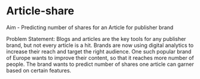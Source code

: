 # Article-share

Aim - Predicting number of shares for an Article for publisher brand

Problem Statement: Blogs and articles are the key tools for any publisher brand, but not every article is a hit. Brands are now using digital analytics to increase their reach and target the right audience. One such popular brand of Europe wants to improve their content, so that it reaches more number of people. The brand wants to predict number of shares one article can garner based on certain features.
